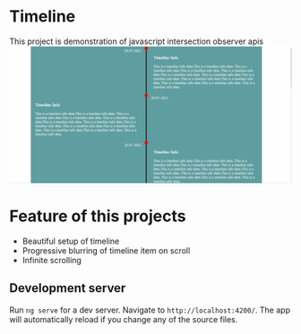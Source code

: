 # Timeline
This project is demonstration of javascript intersection observer apis
![](./timeline-short.gif)

# Feature of this projects

* Beautiful setup of timeline
* Progressive blurring of timeline item on scroll
* Infinite scrolling

## Development server

Run `ng serve` for a dev server. Navigate to `http://localhost:4200/`. The app will automatically reload if you change any of the source files.

